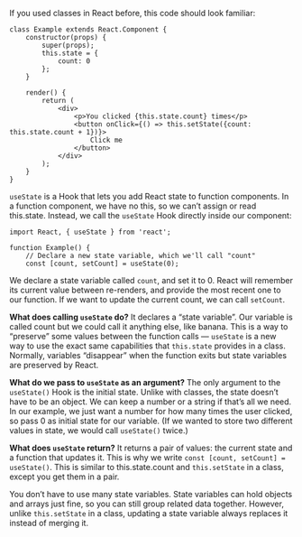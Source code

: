 If you used classes in React before, this code should look familiar:

```tsx
class Example extends React.Component {
    constructor(props) {
        super(props);
        this.state = {
            count: 0
        };
    }

    render() {
        return (
            <div>
                <p>You clicked {this.state.count} times</p>
                <button onClick={() => this.setState({count: this.state.count + 1})}>
                    Click me
                </button>
            </div>
        );
    }
}
```

`useState` is a Hook that lets you add React state to function components. In a function component, we have no this, so
we can’t assign or read this.state. Instead, we call the `useState` Hook directly inside our component:

```tsx
import React, { useState } from 'react';

function Example() {
    // Declare a new state variable, which we'll call "count"
    const [count, setCount] = useState(0);
```

We declare a state variable called `count`, and set it to 0. React will remember its current value between re-renders,
and provide the most recent one to our function. If we want to update the current count, we can call `setCount`.

**What does calling `useState` do?** It declares a “state variable”. Our variable is called count but we could call it
anything else, like banana. This is a way to “preserve” some values between the function calls — `useState` is a new way
to use the exact same capabilities that `this.state` provides in a class. Normally, variables “disappear” when the
function exits but state variables are preserved by React.

**What do we pass to `useState` as an argument?** The only argument to the `useState()` Hook is the initial state. Unlike
with classes, the state doesn’t have to be an object. We can keep a number or a string if that’s all we need. In our
example, we just want a number for how many times the user clicked, so pass 0 as initial state for our variable. (If we
wanted to store two different values in state, we would call `useState()` twice.)

**What does `useState` return?** It returns a pair of values: the current state and a function that updates it. This is
why we write `const [count, setCount] = useState()`. This is similar to this.state.count and `this.setState` in a class,
except you get them in a pair.

You don’t have to use many state variables. State variables can hold objects and arrays just fine, so you can still
group related data together. However, unlike `this.setState` in a class, updating a state variable always replaces it
instead of merging it.
